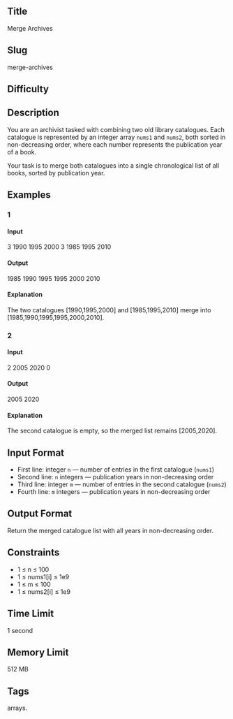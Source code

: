 ## Title

Merge Archives

## Slug

merge-archives

## Difficulty


## Description

You are an archivist tasked with combining two old library catalogues. Each catalogue is represented by an integer array `nums1` and `nums2`, both sorted in non-decreasing order, where each number represents the publication year of a book.

Your task is to merge both catalogues into a single chronological list of all books, sorted by publication year.




## Examples

### 1

#### Input

3
1990 1995 2000
3
1985 1995 2010

#### Output

1985 1990 1995 1995 2000 2010

#### Explanation

The two catalogues [1990,1995,2000] and [1985,1995,2010] merge into [1985,1990,1995,1995,2000,2010].


### 2

#### Input

2
2005 2020
0

#### Output

2005 2020

#### Explanation

The second catalogue is empty, so the merged list remains [2005,2020].


## Input Format  

- First line: integer `n` — number of entries in the first catalogue (`nums1`)  
- Second line: `n` integers — publication years in non-decreasing order  
- Third line: integer `m` — number of entries in the second catalogue (`nums2`)  
- Fourth line: `m` integers — publication years in non-decreasing order  


## Output Format  

Return the merged catalogue list with all years in non-decreasing order.


## Constraints  

- 1 ≤ n ≤ 100  
- 1 ≤ nums1[i] ≤ 1e9  
- 1 ≤ m ≤ 100  
- 1 ≤ nums2[i] ≤ 1e9  

## Time Limit

1 second

## Memory Limit

512 MB

## Tags

arrays.
